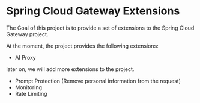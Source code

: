 # Spring Cloud Gateway Extensions

The Goal of this project is to provide a set of extensions to the Spring Cloud Gateway project.

At the moment, the project provides the following extensions:

- AI Proxy

later on, we will add more extensions to the project.
 - Prompt Protection (Remove personal information from the request)
 - Monitoring
 - Rate Limiting